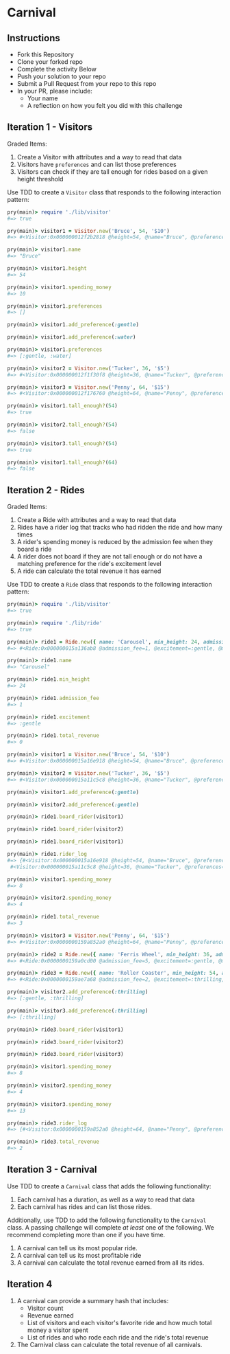 # Carnival

## Instructions
* Fork this Repository
* Clone your forked repo
* Complete the activity Below
* Push your solution to your repo
* Submit a Pull Request from your repo to this repo
* In your PR, please include:
  * Your name
  * A reflection on how you felt you did with this challenge

## Iteration 1 - Visitors

Graded Items:

1. Create a Visitor with attributes and a way to read that data
2. Visitors have `preferences` and can list those preferences
3. Visitors can check if they are tall enough for rides based on a given height threshold


Use TDD to create a `Visitor` class that responds to the following interaction pattern:


```ruby
pry(main)> require './lib/visitor'
#=> true

pry(main)> visitor1 = Visitor.new('Bruce', 54, '$10')
#=> #<Visitor:0x000000012f2b2818 @height=54, @name="Bruce", @preferences=[], @spending_money=10>

pry(main)> visitor1.name
#=> "Bruce"

pry(main)> visitor1.height
#=> 54

pry(main)> visitor1.spending_money
#=> 10

pry(main)> visitor1.preferences
#=> []

pry(main)> visitor1.add_preference(:gentle)

pry(main)> visitor1.add_preference(:water)

pry(main)> visitor1.preferences
#=> [:gentle, :water]

pry(main)> visitor2 = Visitor.new('Tucker', 36, '$5')
#=> #<Visitor:0x000000012f1f30f8 @height=36, @name="Tucker", @preferences=[], @spending_money=5>

pry(main)> visitor3 = Visitor.new('Penny', 64, '$15')
#=> #<Visitor:0x000000012f176760 @height=64, @name="Penny", @preferences=[], @spending_money=15>

pry(main)> visitor1.tall_enough?(54)
#=> true

pry(main)> visitor2.tall_enough?(54)
#=> false

pry(main)> visitor3.tall_enough?(54)
#=> true

pry(main)> visitor1.tall_enough?(64)
#=> false

```

## Iteration 2 - Rides

Graded Items:

1. Create a Ride with attributes and a way to read that data
2. Rides have a rider log that tracks who had ridden the ride and how many times
3. A rider's spending money is reduced by the admission fee when they board a ride
4. A rider does not board if they are not tall enough or do not have a matching preference for the ride's excitement level
5. A ride can calculate the total revenue it has earned

Use TDD to create a `Ride` class that responds to the following interaction pattern:

```ruby
pry(main)> require './lib/visitor'
#=> true

pry(main)> require './lib/ride'
#=> true

pry(main)> ride1 = Ride.new({ name: 'Carousel', min_height: 24, admission_fee: 1, excitement: :gentle })
#=> #<Ride:0x000000015a136ab8 @admission_fee=1, @excitement=:gentle, @min_height=24, @name="Carousel", @rider_log={}>

pry(main)> ride1.name
#=> "Carousel"

pry(main)> ride1.min_height
#=> 24

pry(main)> ride1.admission_fee
#=> 1

pry(main)> ride1.excitement
#=> :gentle

pry(main)> ride1.total_revenue
#=> 0

pry(main)> visitor1 = Visitor.new('Bruce', 54, '$10')
#=> #<Visitor:0x000000015a16e918 @height=54, @name="Bruce", @preferences=[], @spending_money=10>

pry(main)> visitor2 = Visitor.new('Tucker', 36, '$5')
#=> #<Visitor:0x000000015a11c5c8 @height=36, @name="Tucker", @preferences=[], @spending_money=5>

pry(main)> visitor1.add_preference(:gentle)

pry(main)> visitor2.add_preference(:gentle)

pry(main)> ride1.board_rider(visitor1)

pry(main)> ride1.board_rider(visitor2)

pry(main)> ride1.board_rider(visitor1)

pry(main)> ride1.rider_log
#=> {#<Visitor:0x000000015a16e918 @height=54, @name="Bruce", @preferences=[:gentle], @spending_money=8>=>2,
 #<Visitor:0x000000015a11c5c8 @height=36, @name="Tucker", @preferences=[:gentle], @spending_money=4>=>1}

pry(main)> visitor1.spending_money
#=> 8

pry(main)> visitor2.spending_money
#=> 4

pry(main)> ride1.total_revenue
#=> 3

pry(main)> visitor3 = Visitor.new('Penny', 64, '$15')
#=> #<Visitor:0x0000000159a852a0 @height=64, @name="Penny", @preferences=[], @spending_money=15>

pry(main)> ride2 = Ride.new({ name: 'Ferris Wheel', min_height: 36, admission_fee: 5, excitement: :gentle })
#=> #<Ride:0x0000000159a0cd00 @admission_fee=5, @excitement=:gentle, @min_height=36, @name="Ferris Wheel", @rider_log={}>

pry(main)> ride3 = Ride.new({ name: 'Roller Coaster', min_height: 54, admission_fee: 2, excitement: :thrilling })
#=> #<Ride:0x0000000159ae7a68 @admission_fee=2, @excitement=:thrilling, @min_height=54, @name="Roller Coaster", @rider_log={}>

pry(main)> visitor2.add_preference(:thrilling)
#=> [:gentle, :thrilling]

pry(main)> visitor3.add_preference(:thrilling)
#=> [:thrilling]

pry(main)> ride3.board_rider(visitor1)

pry(main)> ride3.board_rider(visitor2)

pry(main)> ride3.board_rider(visitor3)

pry(main)> visitor1.spending_money
#=> 8

pry(main)> visitor2.spending_money
#=> 4

pry(main)> visitor3.spending_money
#=> 13

pry(main)> ride3.rider_log
#=> {#<Visitor:0x0000000159a852a0 @height=64, @name="Penny", @preferences=[:thrilling], @spending_money=13>=>1}

pry(main)> ride3.total_revenue
#=> 2
```

## Iteration 3 - Carnival

Use TDD to create a `Carnival` class that adds the following functionality:

1. Each carnival has a duration, as well as a way to read that data
2. Each carnival has rides and can list those rides.

Additionally, use TDD to add the following functionality to the `Carnival` class. A passing challenge will complete *at least* one of the following. We recommend completing more than one if you have time.

1. A carnival can tell us its most popular ride.
1. A carnival can tell us its most profitable ride
1. A carnival can calculate the total revenue earned from all its rides.

## Iteration 4
1. A carnival can provide a summary hash that includes:
   * Visitor count
   * Revenue earned
   * List of visitors and each visitor's favorite ride and how much total money a visitor spent
   * List of rides and who rode each ride and the ride's total revenue
3. The Carnival class can calculate the total revenue of all carnivals.
